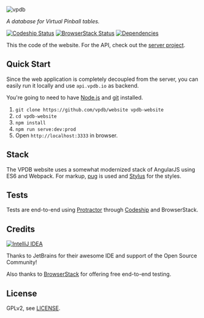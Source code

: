 ![vpdb][text-logo]

*A database for Virtual Pinball tables.*

[![Codeship Status](http://img.shields.io/codeship/7a665bd0-b073-0135-06f3-52802c62f0b1.svg?style=flat-square)](https://app.codeship.com/projects/257675)
[![BrowserStack Status](https://www.browserstack.com/automate/badge.svg?badge_key=RXJHMzgzZ1hZVURNS1pwWUUybFpxUXdOb1daQTlhTmExWms1K3ptenlocz0tLXp2R1VtMUtOOG1PN0tCZ1lJdmdjQ0E9PQ==--59873cb571ddbb196a9f1979a0c316718c2bc23e)](https://www.browserstack.com/automate/public-build/RXJHMzgzZ1hZVURNS1pwWUUybFpxUXdOb1daQTlhTmExWms1K3ptenlocz0tLXp2R1VtMUtOOG1PN0tCZ1lJdmdjQ0E9PQ==--59873cb571ddbb196a9f1979a0c316718c2bc23e)
[![Dependencies](https://david-dm.org/vpdb/website.svg?style=flat-square)](https://david-dm.org/vpdb/website)

This the code of the website. For the API, check out the [server project](https://github.com/vpdb/server).

## Quick Start

Since the web application is completely decoupled from the server, you can easily run it locally and use `api.vpdb.io` as backend.

You're going to need to have [Node.js](https://nodejs.org/) and [git](https://git-scm.com/downloads) installed.

1. `git clone https://github.com/vpdb/website vpdb-website`
2. `cd vpdb-website`
3. `npm install`
4. `npm run serve:dev:prod`
5. Open `http://localhost:3333` in browser.

## Stack

The VPDB website uses a somewhat modernized stack of AngularJS using ES6 and Webpack. For markup, [pug](https://pugjs.org/api/getting-started.html) is used and [Stylus](http://stylus-lang.com/) for the styles.


## Tests

Tests are end-to-end using [Protractor](http://www.protractortest.org) through [Codeship](https://codeship.com/) and BrowserStack.

## Credits

[![IntelliJ IDEA][idea-image]][idea-url]

Thanks to JetBrains for their awesome IDE and support of the Open Source Community!

Also thanks to [BrowserStack](https://www.browserstack.com) for offering free end-to-end testing.

## License

GPLv2, see [LICENSE](LICENSE).

[text-logo]: https://github.com/vpdb/backend/raw/master/gfx/text-logo.png
[travis-image]: https://img.shields.io/travis/vpdb/backend.svg?style=flat-square
[idea-image]: https://raw.githubusercontent.com/vpdb/backend/master/gfx/logo_IntelliJIDEA.png
[idea-url]: https://www.jetbrains.com/idea/